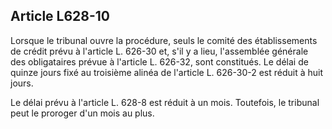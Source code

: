 Article L628-10
----
Lorsque le tribunal ouvre la procédure, seuls le comité des établissements de
crédit prévu à l'article L. 626-30 et, s'il y a lieu, l'assemblée générale des
obligataires prévue à l'article L. 626-32, sont constitués. Le délai de quinze
jours fixé au troisième alinéa de l'article L. 626-30-2 est réduit à huit jours.

Le délai prévu à l'article L. 628-8 est réduit à un mois. Toutefois, le tribunal
peut le proroger d'un mois au plus.
